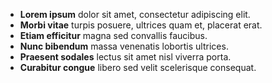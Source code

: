 * **Lorem ipsum** dolor sit amet, consectetur adipiscing elit.
* **Morbi vitae** turpis posuere, ultrices quam et, placerat erat.
* **Etiam efficitur** magna sed convallis faucibus.
* **Nunc bibendum** massa venenatis lobortis ultrices.
* **Praesent sodales** lectus sit amet nisl viverra porta.
* **Curabitur congue** libero sed velit scelerisque consequat.
